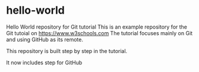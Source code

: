 # hello-world
Hello World repository for Git tutorial
This is an example repository for the Git tutoial on https://www.w3schools.com
The tutorial focuses mainly on Git and using GitHub as its remote.

This repository is built step by step in the tutorial.

It now includes step for GitHub

